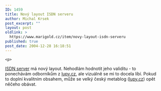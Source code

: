 ```yaml
---
ID: 1459
title: Nový layout ISDN serveru
author: Michal Krsek
post_excerpt: ""
layout: post
oldlink: >
  https://www.marigold.cz/item/novy-layout-isdn-serveru
published: true
post_date: 2004-12-28 16:18:51
---
```

	<p>
<a href="http://www.isdn.cz">ISDN server</a> má nový layout. Nehodlám hodnotit  jeho validitu - to ponechávám odborníkům z <a href="http://www.lupa.cz/">lupy.cz</a>, ale vizuálně se mi to docela líbí. Pokud to doplní kvalitním obsahem, může se velký český metablog (<a href="http://www.lupa.cz">lupy.cz</a>)  opět něčeho obávat.</p>
